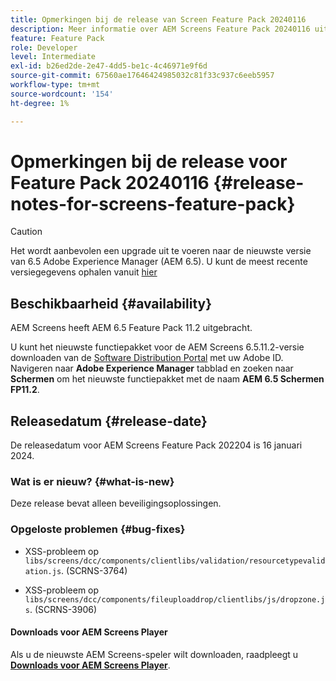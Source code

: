 ```yaml
---
title: Opmerkingen bij de release van Screen Feature Pack 20240116
description: Meer informatie over AEM Screens Feature Pack 20240116 uitgebracht op 16 januari 2024.
feature: Feature Pack
role: Developer
level: Intermediate
exl-id: b26ed2de-2e47-4dd5-be1c-4c46971e9f6d
source-git-commit: 67560ae17646424985032c81f33c937c6eeb5957
workflow-type: tm+mt
source-wordcount: '154'
ht-degree: 1%

---
```


# Opmerkingen bij de release voor Feature Pack 20240116 {#release-notes-for-screens-feature-pack}

>[!CAUTION]
>Het wordt aanbevolen een upgrade uit te voeren naar de nieuwste versie van 6.5 Adobe Experience Manager (AEM 6.5). U kunt de meest recente versiegegevens ophalen vanuit [hier](https://experienceleague.adobe.com/en/docs/experience-manager-65/content/release-notes/release-notes)

## Beschikbaarheid {#availability}

AEM Screens heeft AEM 6.5 Feature Pack 11.2 uitgebracht.

U kunt het nieuwste functiepakket voor de AEM Screens 6.5.11.2-versie downloaden van de [Software Distribution Portal](https://experience.adobe.com/#/downloads/content/software-distribution/en/aem.html) met uw Adobe ID. Navigeren naar **Adobe Experience Manager** tabblad en zoeken naar **Schermen** om het nieuwste functiepakket met de naam **AEM 6.5 Schermen FP11.2**.

## Releasedatum {#release-date}

De releasedatum voor AEM Screens Feature Pack 202204 is 16 januari 2024.

### Wat is er nieuw? {#what-is-new}

Deze release bevat alleen beveiligingsoplossingen.

### Opgeloste problemen {#bug-fixes}

* XSS-probleem op `libs/screens/dcc/components/clientlibs/validation/resourcetypevalidation.js`. (SCRNS-3764)

* XSS-probleem op `libs/screens/dcc/components/fileuploaddrop/clientlibs/js/dropzone.js`. (SCRNS-3906)

#### Downloads voor AEM Screens Player

Als u de nieuwste AEM Screens-speler wilt downloaden, raadpleegt u **[Downloads voor AEM Screens Player](https://download.macromedia.com/screens/index.html)**.
